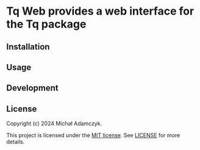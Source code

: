 # Tq Web provides a web interface for the Tq package


## Installation


## Usage


## Development


## License

Copyright (c) 2024 Michał Adamczyk.

This project is licensed under the [MIT license](https://opensource.org/licenses/MIT).
See [LICENSE](LICENSE) for more details.
